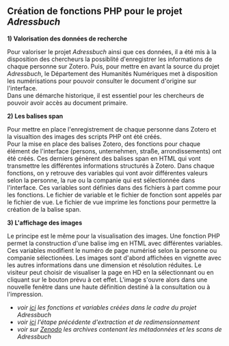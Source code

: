 **Création de fonctions PHP pour le projet _Adressbuch_**
-----------------------------------------------------------------
**1) Valorisation des données de recherche**

Pour valoriser le projet _Adressbuch_ ainsi que ces données, il a été mis à la disposition des chercheurs la possiblité d'enregistrer les informations de chaque personne sur Zotero. Puis, pour mettre en avant la source du projet _Adressbuch_, le Département des Humanités Numériques met à disposition les numérisations pour pouvoir consulter le document d'origine sur l'interface.  
Dans une démarche historique, il est essentiel pour les chercheurs de pouvoir avoir accès au document primaire. 

**2) Les balises span**

Pour mettre en place l'enregistrement de chaque personne dans Zotero et la visualtion des images des scripts PHP ont été créés.  
Pour la mise en place des balises Zotero, des fonctions pour chaque élément de l'interface (persons, unternehmen, straße, arrondissements) ont été créés. Ces derniers génèrent des balises span en HTML qui vont transmettre les différentes informations structurés à Zotero. Dans chaque fonctions, on y retrouve des variables qui vont avoir différentes valeurs selon la personne, la rue ou la companie qui est sélectionnée dans l'interface. Ces variables sont définies dans des fichiers à part comme pour les fonctions. Le fichier de variable et le fichier de fonction sont appelés par le fichier de vue. Le fichier de vue imprime les fonctions pour permettre la création de la balise span. 
  
**3) L'affichage des images**

Le principe est le même pour la visualisation des images. Une fonction PHP permet la construction d'une balise img en HTML avec différentes variables. Ces variables modifient le numéro de page numérisé selon la personne ou companie sélectionées. Les images sont d'abord affichées en vignette avec les autres informations dans une dimension et résolution réduites. Le visiteur peut choisir de visualiser la page en HD en la sélectionnant ou en cliquant sur le bouton prévu à cet effet. L'image s'ouvre alors dans une nouvelle fenêtre dans une haute définition destiné à la consultation ou à l'impression.  
  
* _voir [ici](https://github.com/evirevialle/Adressbuch1854/tree/master/templates/functions) les fonctions et variables créées dans le cadre du projet Adressbuch_  
* _voir [ici](Extraction_metadonnees_redimensionnement.md) l'étape précédente d'extraction et de redimensionnement_
* _voir sur [Zenodo](https://doi.org/10.5281/zenodo.5524880) les archives contenant les métadonnées et les scans de Adressbuch_

